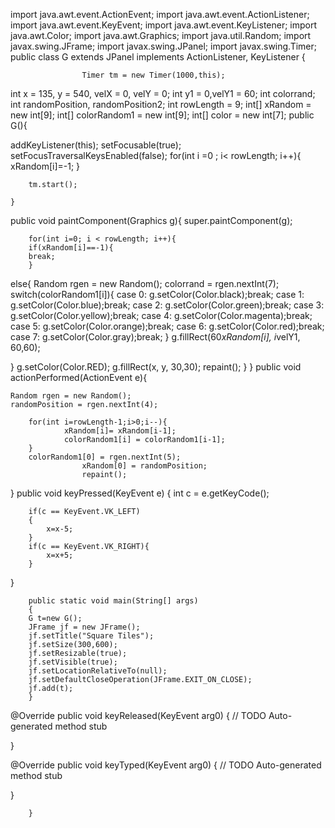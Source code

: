 import java.awt.event.ActionEvent;
import java.awt.event.ActionListener;
import java.awt.event.KeyEvent;
import java.awt.event.KeyListener;
import java.awt.Color;
import java.awt.Graphics;
import java.util.Random;
import javax.swing.JFrame;
import javax.swing.JPanel;
import javax.swing.Timer;
public class G extends JPanel implements ActionListener, KeyListener 
{
						
					Timer tm = new Timer(1000,this);
					

int x = 135, y = 540, velX = 0, velY = 0;
int y1 = 0,velY1 = 60;
int colorrand;
int randomPosition, randomPosition2;
int rowLength = 9;
int[] xRandom = new int[9];
int[] colorRandom1 = new int[9];
int[] color = new int[7];
public G(){
	
addKeyListener(this);
setFocusable(true);
setFocusTraversalKeysEnabled(false);
	for(int i =0 ; i< rowLength; i++){
	xRandom[i]=-1;
	}
		
		tm.start();
		
	}

public void paintComponent(Graphics g){
super.paintComponent(g);

		for(int i=0; i < rowLength; i++){
		if(xRandom[i]==-1){
		break;
		}
else{
Random rgen = new Random();
colorrand = rgen.nextInt(7);
	switch(colorRandom1[i]){
	case 0: g.setColor(Color.black);break;
	case 1: g.setColor(Color.blue);break;
	case 2: g.setColor(Color.green);break;
	case 3: g.setColor(Color.yellow);break;
	case 4: g.setColor(Color.magenta);break;
	case 5: g.setColor(Color.orange);break;
	case 6: g.setColor(Color.red);break;
	case 7: g.setColor(Color.gray);break;
	}
		g.fillRect(60*xRandom[i], i*velY1, 60,60);

}
					g.setColor(Color.RED);
					g.fillRect(x, y, 30,30);
					repaint();
		}
}
public void actionPerformed(ActionEvent e){
		
	Random rgen = new Random();  
	randomPosition = rgen.nextInt(4);

		for(int i=rowLength-1;i>0;i--){
				xRandom[i]= xRandom[i-1];
				colorRandom1[i] = colorRandom1[i-1];
		}
		colorRandom1[0] = rgen.nextInt(5);
					xRandom[0] = randomPosition;
					repaint();
}
public void keyPressed(KeyEvent e)
{
int c = e.getKeyCode();

		if(c == KeyEvent.VK_LEFT)
		{
			x=x-5;
		}
		if(c == KeyEvent.VK_RIGHT){
			x=x+5;
		}
}

		public static void main(String[] args)
		{
		G t=new G();
		JFrame jf = new JFrame();
		jf.setTitle("Square Tiles");
		jf.setSize(300,600);
		jf.setResizable(true);
		jf.setVisible(true);
		jf.setLocationRelativeTo(null);
		jf.setDefaultCloseOperation(JFrame.EXIT_ON_CLOSE);
		jf.add(t);
		}

@Override
public void keyReleased(KeyEvent arg0) {
	// TODO Auto-generated method stub
	
}

@Override
public void keyTyped(KeyEvent arg0) {
	// TODO Auto-generated method stub
	
}

		}


